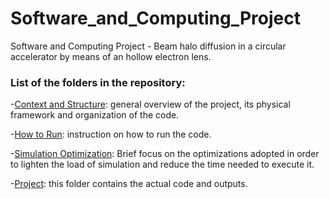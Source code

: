 # Software_and_Computing_Project
Software and Computing Project - Beam halo diffusion in a circular accelerator by means of an hollow electron lens.



### List of the folders in the repository:
-[Context and Structure](https://github.com/giocannivampri/Software_and_Computing_Project/blob/main/README_ContextandStructure.md): general overview of the project, its physical framework and organization of the code.

-[How to Run](https://github.com/giocannivampri/Software_and_Computing_Project/blob/main/README_HowToRun.md): instruction on how to run the code.

-[Simulation Optimization](https://github.com/giocannivampri/Software_and_Computing_Project/blob/main/README_SimulationOptimization.md): Brief focus on the optimizations adopted in order to lighten the load of simulation and reduce the time needed to execute it.

-[Project](https://github.com/giocannivampri/Software_and_Computing_Project/tree/main/project): this folder contains
the actual code and outputs.
